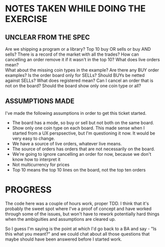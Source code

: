 # NOTES TAKEN WHILE DOING THE EXERCISE

## UNCLEAR FROM THE SPEC

Are we shipping a program or a library? 
Top 10 buy OR sells or buy AND sells?
There is a record of the market with all the trades?
How can cancelling an order remove it if it wasn't in the top 10?
What does live orders mean?  
What about the missing coin types in the example?
Are there any BUY order examples?
Is the order board only for SELLs?
Should BUYs be netted against SELLs?
What does registered mean?
Can I cancel an order that is not on the board?
Should the board show only one coin type or all?

## ASSUMPTIONS MADE 

I've made the following assumptions in order to get this ticket started.

* The board has a mode, so buy or sell but not both on the same board.
* Show only one coin type on each board. This made sense when I started from a UX perspsective, but I'm questioning it now. It would be very easy to change.
* We have a source of live orders, whatever live means.
* The source of orders has orders that are not necessarily on the board.
* We're going to ignore cancelling an order for now, because we don't know how to interpret it
* Not multicurrency for prices
* Top 10 means the top 10 lines on the board, not the top ten orders

# PROGRESS

The code here was a couple of hours work, proper TDD. I think that it's probably the sweet spot where I've a proof of concept and have worked through some of the issues, but won't have to rework potentially hard things when the ambiguities and assumptions are cleared up.

So I guess I'm saying is the point at which I'd go back to a BA and say - "Is this what you meant?" and we could chat about all those questions that maybe should have been answered before I started work.  
